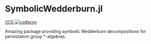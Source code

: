 # SymbolicWedderburn.jl
[![CI]](https://github.com/kalmarek/SymbolicWedderburn.jl/workflows/CI/badge.svg)
[![codecov](https://codecov.io/gh/kalmarek/SymbolicWedderburn.jl/branch/master/graph/badge.svg)](https://codecov.io/gh/kalmarek/SymbolicWedderburn.jl)

Amazing package providing symbolic Wedderburn decompositions for permutation group *-algebras.
